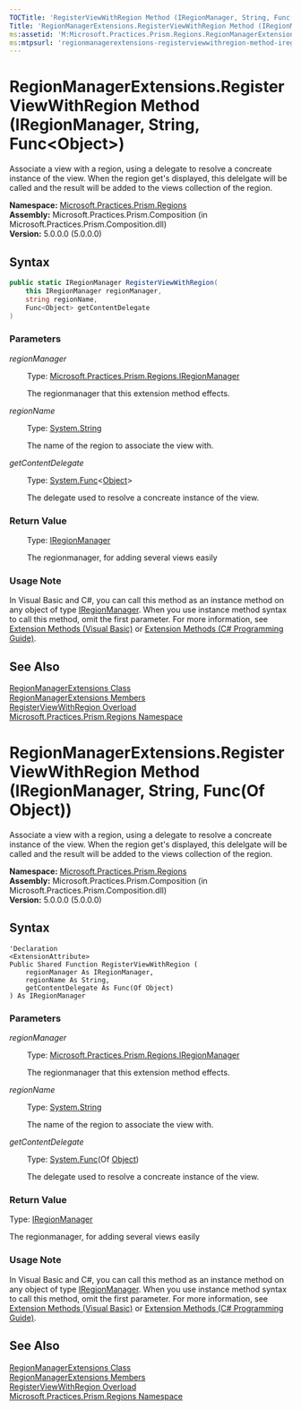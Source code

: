 ```yaml
---
TOCTitle: 'RegisterViewWithRegion Method (IRegionManager, String, Func(Object))'
Title: 'RegionManagerExtensions.RegisterViewWithRegion Method (IRegionManager, String, Func(Object)) (Microsoft.Practices.Prism.Regions)'
ms:assetid: 'M:Microsoft.Practices.Prism.Regions.RegionManagerExtensions.RegisterViewWithRegion(Microsoft.Practices.Prism.Regions.IRegionManager,System.String,System.Func{System.Object})'
ms:mtpsurl: 'regionmanagerextensions-registerviewwithregion-method-iregionmanager-string-func-object-mspp-regions.md'
---
```


# RegionManagerExtensions.RegisterViewWithRegion Method (IRegionManager, String, Func&lt;Object&gt;)

Associate a view with a region, using a delegate to resolve a concreate instance of the view. When the region get's displayed, this delelgate will be called and the result will be added to the views collection of the region.

**Namespace:** [Microsoft.Practices.Prism.Regions](/patterns-practices/reference/mspp-regions-namespace)<br/>
**Assembly:** Microsoft.Practices.Prism.Composition (in Microsoft.Practices.Prism.Composition.dll)<br/>
**Version:** 5.0.0.0 (5.0.0.0)

## Syntax

```C#
public static IRegionManager RegisterViewWithRegion(
	this IRegionManager regionManager,
	string regionName,
	Func<Object> getContentDelegate
)
```

### Parameters

*regionManager*

&nbsp;&nbsp;&nbsp;&nbsp;&nbsp;&nbsp;&nbsp;&nbsp;Type: [Microsoft.Practices.Prism.Regions.IRegionManager](/patterns-practices/reference/iregionmanager-interface-mspp-regions)

&nbsp;&nbsp;&nbsp;&nbsp;&nbsp;&nbsp;&nbsp;&nbsp;The regionmanager that this extension method effects.

*regionName*

&nbsp;&nbsp;&nbsp;&nbsp;&nbsp;&nbsp;&nbsp;&nbsp;Type: [System.String](http://msdn.microsoft.com/en-us/library/s1wwdcbf)

&nbsp;&nbsp;&nbsp;&nbsp;&nbsp;&nbsp;&nbsp;&nbsp;The name of the region to associate the view with.

*getContentDelegate*  

&nbsp;&nbsp;&nbsp;&nbsp;&nbsp;&nbsp;&nbsp;&nbsp;Type: [System.Func](http://msdn.microsoft.com/en-us/library/bb534960)&lt;[Object](http://msdn.microsoft.com/en-us/library/e5kfa45b)&gt;

&nbsp;&nbsp;&nbsp;&nbsp;&nbsp;&nbsp;&nbsp;&nbsp;The delegate used to resolve a concreate instance of the view.

### Return Value

&nbsp;&nbsp;&nbsp;&nbsp;&nbsp;&nbsp;&nbsp;&nbsp;Type: [IRegionManager](/patterns-practices/reference/iregionmanager-interface-mspp-regions)

&nbsp;&nbsp;&nbsp;&nbsp;&nbsp;&nbsp;&nbsp;&nbsp;The regionmanager, for adding several views easily

### Usage Note

In Visual Basic and C#, you can call this method as an instance method on any object of type [IRegionManager](/patterns-practices/reference/iregionmanager-interface-mspp-regions). When you use instance method syntax to call this method, omit the first parameter. For more information, see [Extension Methods (Visual Basic)](http://msdn.microsoft.com/en-us/library/bb384936.aspx) or [Extension Methods (C# Programming Guide)](http://msdn.microsoft.com/en-us/library/bb383977.aspx).

## See Also

[RegionManagerExtensions Class](/patterns-practices/reference/regionmanagerextensions-class-mspp-regions)<br/>
[RegionManagerExtensions Members](/patterns-practices/reference/regionmanagerextensions-members-mspp-regions)<br/>
[RegisterViewWithRegion Overload](/patterns-practices/reference/regionmanagerextensions-registerviewwithregion-method-mspp-regions)<br/>
[Microsoft.Practices.Prism.Regions Namespace](/patterns-practices/reference/mspp-regions-namespace)<br/>

# RegionManagerExtensions.RegisterViewWithRegion Method (IRegionManager, String, Func(Of Object))

Associate a view with a region, using a delegate to resolve a concreate instance of the view. When the region get's displayed, this delelgate will be called and the result will be added to the views collection of the region.

**Namespace:** [Microsoft.Practices.Prism.Regions](/patterns-practices/reference/mspp-regions-namespace)<br/>
**Assembly:** Microsoft.Practices.Prism.Composition (in Microsoft.Practices.Prism.Composition.dll)<br/>
**Version:** 5.0.0.0 (5.0.0.0)

## Syntax

```VB
'Declaration
<ExtensionAttribute> 
Public Shared Function RegisterViewWithRegion ( 
	regionManager As IRegionManager,
	regionName As String,
	getContentDelegate As Func(Of Object)
) As IRegionManager
```

### Parameters

*regionManager*

&nbsp;&nbsp;&nbsp;&nbsp;&nbsp;&nbsp;&nbsp;&nbsp;Type: [Microsoft.Practices.Prism.Regions.IRegionManager](/patterns-practices/reference/iregionmanager-interface-mspp-regions)

&nbsp;&nbsp;&nbsp;&nbsp;&nbsp;&nbsp;&nbsp;&nbsp;The regionmanager that this extension method effects.

*regionName*

&nbsp;&nbsp;&nbsp;&nbsp;&nbsp;&nbsp;&nbsp;&nbsp;Type: [System.String](http://msdn.microsoft.com/en-us/library/s1wwdcbf)

&nbsp;&nbsp;&nbsp;&nbsp;&nbsp;&nbsp;&nbsp;&nbsp;The name of the region to associate the view with.

*getContentDelegate*  

&nbsp;&nbsp;&nbsp;&nbsp;&nbsp;&nbsp;&nbsp;&nbsp;Type: [System.Func](http://msdn.microsoft.com/en-us/library/bb534960)(Of [Object](http://msdn.microsoft.com/en-us/library/e5kfa45b))

&nbsp;&nbsp;&nbsp;&nbsp;&nbsp;&nbsp;&nbsp;&nbsp;The delegate used to resolve a concreate instance of the view.

### Return Value

Type: [IRegionManager](/patterns-practices/reference/iregionmanager-interface-mspp-regions)

The regionmanager, for adding several views easily

### Usage Note

In Visual Basic and C#, you can call this method as an instance method on any object of type [IRegionManager](/patterns-practices/reference/iregionmanager-interface-mspp-regions). When you use instance method syntax to call this method, omit the first parameter. For more information, see [Extension Methods (Visual Basic)](http://msdn.microsoft.com/en-us/library/bb384936.aspx) or [Extension Methods (C# Programming Guide)](http://msdn.microsoft.com/en-us/library/bb383977.aspx).

## See Also

[RegionManagerExtensions Class](/patterns-practices/reference/regionmanagerextensions-class-mspp-regions)<br/>
[RegionManagerExtensions Members](/patterns-practices/reference/regionmanagerextensions-members-mspp-regions)<br/>
[RegisterViewWithRegion Overload](/patterns-practices/reference/regionmanagerextensions-registerviewwithregion-method-mspp-regions)<br/>
[Microsoft.Practices.Prism.Regions Namespace](/patterns-practices/reference/mspp-regions-namespace)<br/>